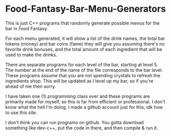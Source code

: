 # Food-Fantasy-Bar-Menu-Generators

This is just C++ programs that randomly generate possible menus for the bar in Food Fantasy.

For each menu generated, it will show a list of the drink names, the total bar tokens (money) and bar coins (fame) they will give you assuming there's no favorite drink bonuses, and the total amount of each ingredient that will be used to make the drinks.

There are separate programs for each level of the bar, starting at level 5. The number at the end of the name of the file corresponds to the bar level.
These programs assume that you are not spending crystals to refresh the ingredients shop.
This will be updated as I level up my bar, so if you're ahead of me then sorry.

I have taken one (1) programming class ever and these programs are primarily made for myself, so this is far from efficient or professional. I don't know what the hell I'm doing. I made a github account just for this, idk how to use this site.

I don't think you can run programs on github. You gotta download something like dev-c++, put the code in there, and then compile & run it.
